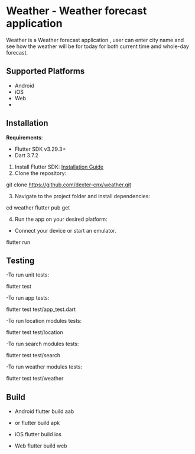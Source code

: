 # Weather - Weather forecast application

Weather is a Weather forecast application , user can enter city name and see how the weather will be for today for both current time amd whole-day forecast.

## Supported Platforms
- Android
- iOS
- Web
- 


## Installation
**Requirements**:
- Flutter SDK v3.29.3+
- Dart 3.7.2

1. Install Flutter SDK: [Installation Guide](https://flutter.dev/docs/get-started/install)
2. Clone the repository:

git clone https://github.com/dexter-cnx/weather.git

3. Navigate to the project folder and install dependencies:

cd weather
flutter pub get

4. Run the app on your desired platform:
- Connect your device or start an emulator.

flutter run

## Testing

-To run unit tests:

flutter test

-To run app tests:

flutter test  test/app_test.dart

-To run location modules tests:

flutter test  test/location

-To run search modules tests:

flutter test  test/search

-To run weather modules tests:

flutter test  test/weather


## Build
- Android
  flutter build aab
 - or 
 flutter build apk

- iOS
  flutter build ios

- Web
  flutter build web

